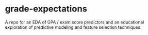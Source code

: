 # grade-expectations
A repo for an EDA of GPA / exam score predictors and an educational exploration of predictive modeling and feature selection techniques.
